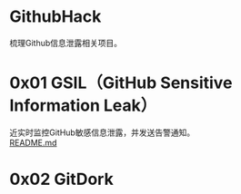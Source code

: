 # GithubHack
梳理Github信息泄露相关项目。  
# 0x01 GSIL（GitHub Sensitive Information Leak）  
近实时监控GitHub敏感信息泄露，并发送告警通知。  
[README.md](GSIL/README-zh.md)  
  
# 0x02 GitDork
  
